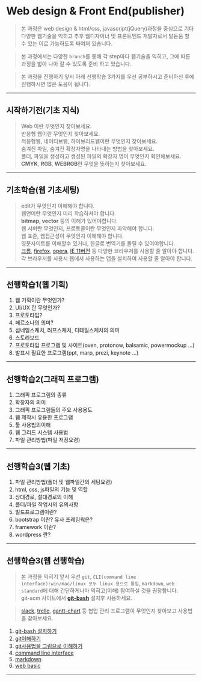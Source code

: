 # Web design & Front End(publisher)
> 본 과정은 web design & html/css, javascript(jQuery)과정을 중심으로 기타 다양한 웹기술을 익히고 추후 웹디자이너 및 프론트엔드 개발자로서 발돋움 할 수 있는 이로 가능하도록 짜여져 있습니다.

> 본 과정에서는 다양한 `branch`를 통해 각 step마다 웹기술을 익히고, 그에 따른 과정을 밟아 나아 갈 수 있도록 준비 하고 있습니다.

> 본 과정을 진행하기 앞서 아래 선행학습 3가지를 우선 공부하시고 준비하신 후에 진행하시면 많은 도움이 됩니다. 

___
## 시작하기전(기초 지식)
> Web 이란 무엇인지 찾아보세요. <br>
> 반응형 웹이란 무엇인지 찾아보세요.<br>
> 적응형웹, 네이티브웹, 하이브리드웹이란 무엇인지 찾아보세요.<br>
> 숨겨진 파일, 숨겨진 확장자명을 나타내는 방법을 찾아보세요. <br>
> 폴더, 파일을 생성하고 생성된 파일의 확장자 명이 무엇인지 확인해보세요. <br>
> **CMYK**, **RGB**, **WEBRGB**란 무엇을 뜻하는지 찾아보세요.  

___
## 기초학습(웹 기초세팅)
> edit가 무엇인지 이해해야 합니다.<br>
> 웹언어란 무엇인지 미리 학습하셔야 합니다.<br>
> **bitmap, vector** 등의 이해가 있어야합니다.<br>
> 웹 서버란 무엇인지, 프로토콜이란 무엇인지 파악해야 합니다.<br>
> 웹 표준, 웹접근성이 무엇인지 이해해야 합니다.<br>
> 영문사이트를 이해할수 있거나, 한글로 번역기를 돌릴 수 있어야합니다.<br>
> [크롬](http://google.com/chrome), [firefox](http://mozilla.com), [opera](http://opera.com), [IE 11버전](https://www.microsoft.com/ko-kr/download/Internet-Explorer-11-for-Windows-7-details.aspx) 등 다양한 브라우저를 사용할 줄 알아야 합니다.
> 각 브라우저를 사용시 웹에서 사용하는 앱을 설치하여 사용할 줄 알아야 합니다.<br>

___
## 선행학습1(웹 기획)
1. 웹 기획이란 무엇인가?
2. UI/UX 란 무엇인가?
3. 프로토타입?
4. 페르소나의 의미?
5. 섬네일스케치, 러프스케치, 디테일스케치의 의미
6. 스토리보드
7. 프로토타입 프로그램 및 사이트(oven, protonow, balsamic, powermockup ...)
8. 발표시 필요한 프로그램(ppt, marp, prezi, keynote ...)

___
## 선행학습2(그래픽 프로그램)
1. 그래픽 프로그램의 종류
2. 확장자의 의미
3. 그래픽 프로그램들의 주요 사용용도
4. 웹 제작시 유용한 프로그램
5. 툴 사용법의이해
6. 웹 그리드 시스템 사용법
7. 파일 관리방법(파일 저장요령)

___
## 선행학습3(웹 기초)
1. 파일 관리방법(폴더 및 웹파일간의 세팅요령)
2. html, css, js파일의 기능 및 역할
3. 상대경로, 절대경로의 이해
4. 폴더/파일 작업시의 유의사항
5. 빌드프로그램이란?
6. bootstrap 이란? 유사 프레임웍은?
7. framework 이란? 
8. wordpress 란?

___
## 선행학습3(웹 선행학습)
>본 과정을 익히기 앞서 우선 `git`, `CLI(command line interface):win/mac/linux 모두 linux 용으로 통일`, `markdown`, `web standard`에 대해 간단하게나마 익히고(이해) 참여하실 것을 권장합니다.<br>
>git-scm 사이트에서 **[git-bash](https://git-scm.com/downloads)** 설치후 사용하세요.

> [slack](https://slack.com/), [trello](https://trello.com/), [gantt-chart](https://gantt-chart.com) 등 협업 관리 프로그램이 무엇인지 찾아보고 사용법을 찾아보세요.

1. [git-bash 설치하기](https://git-scm.com/downloads)
2. [git이해하기](http://kimseunghyun76.tistory.com/116)
3. [git사용법을 그림으로 이해하기](http://learnbranch.urigit.com/)
4. [command line interface](https://tutorial.djangogirls.org/ko/intro_to_command_line/)
5. [markdown](https://guides.github.com/features/mastering-markdown/)
6. [web basic](https://www.youtube.com/watch?v=6KoBEYBjki4&list=PLieE0qnqO2kRmnv2us27qoCUl2wXJ9-Q0&index=1)

___
